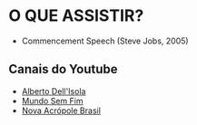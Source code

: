 # O QUE ASSISTIR?

- Commencement Speech (Steve Jobs, 2005)

## Canais do Youtube

- [Alberto Dell'Isola](https://www.youtube.com/c/AlbertoDellIsola "Alberto Dell'Isola")
- [Mundo Sem Fim](https://www.youtube.com/c/MundoSemFim 'Mundo Sem Fim')
- [Nova Acrópole Brasil](https://www.youtube.com/user/NovaAcropole 'Nova Acrópole Brasil')
